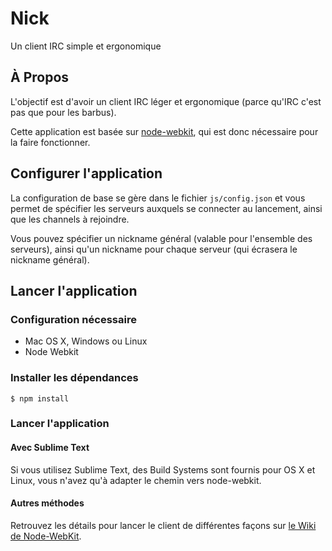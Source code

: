 # Nick

Un client IRC simple et ergonomique

## À Propos

L'objectif est d'avoir un client IRC léger et ergonomique (parce qu'IRC c'est pas que pour les barbus).

Cette application est basée sur [node-webkit](https://github.com/rogerwang/node-webkit), qui est donc nécessaire pour la faire fonctionner.

## Configurer l'application

La configuration de base se gère dans le fichier `js/config.json` et vous permet de spécifier les serveurs auxquels se connecter au lancement, ainsi que les channels à rejoindre.

Vous pouvez spécifier un nickname général (valable pour l'ensemble des serveurs), ainsi qu'un nickname pour chaque serveur (qui écrasera le nickname général).

## Lancer l'application

### Configuration nécessaire

* Mac OS X, Windows ou Linux
* Node Webkit

### Installer les dépendances

```
$ npm install
```

### Lancer l'application

#### Avec Sublime Text

Si vous utilisez Sublime Text, des Build Systems sont fournis pour OS X et Linux, vous n'avez qu'à adapter le chemin vers node-webkit.

#### Autres méthodes

Retrouvez les détails pour lancer le client de différentes façons sur [le Wiki de Node-WebKit](https://github.com/rogerwang/node-webkit/wiki/How-to-run-apps).
